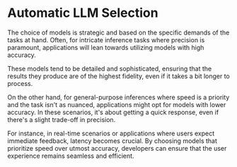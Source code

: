 # Automatic LLM Selection
The choice of models is strategic and based on the specific demands of the tasks at hand. Often, for intricate inference tasks where precision is paramount, applications will lean towards utilizing models with high accuracy. 

These models tend to be detailed and sophisticated, ensuring that the results they produce are of the highest fidelity, even if it takes a bit longer to process.

On the other hand, for general-purpose inferences where speed is a priority and the task isn't as nuanced, applications might opt for models with lower accuracy. In these scenarios, it's about getting a quick response, even if there's a slight trade-off in precision. 

For instance, in real-time scenarios or applications where users expect immediate feedback, latency becomes crucial. By choosing models that prioritize speed over utmost accuracy, developers can ensure that the user experience remains seamless and efficient.


